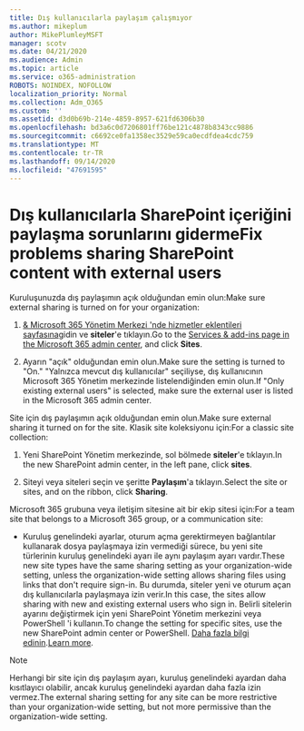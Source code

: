 ```yaml
---
title: Dış kullanıcılarla paylaşım çalışmıyor
ms.author: mikeplum
author: MikePlumleyMSFT
manager: scotv
ms.date: 04/21/2020
ms.audience: Admin
ms.topic: article
ms.service: o365-administration
ROBOTS: NOINDEX, NOFOLLOW
localization_priority: Normal
ms.collection: Adm_O365
ms.custom: ''
ms.assetid: d3d0b69b-214e-4859-8957-621fd6306b30
ms.openlocfilehash: bd3a6c0d7206801ff76be121c4878b8343cc9886
ms.sourcegitcommit: c6692ce0fa1358ec3529e59ca0ecdfdea4cdc759
ms.translationtype: MT
ms.contentlocale: tr-TR
ms.lasthandoff: 09/14/2020
ms.locfileid: "47691595"
---
```

# <a name="fix-problems-sharing-sharepoint-content-with-external-users"></a><span data-ttu-id="76e9a-102">Dış kullanıcılarla SharePoint içeriğini paylaşma sorunlarını giderme</span><span class="sxs-lookup"><span data-stu-id="76e9a-102">Fix problems sharing SharePoint content with external users</span></span>

<span data-ttu-id="76e9a-103">Kuruluşunuzda dış paylaşımın açık olduğundan emin olun:</span><span class="sxs-lookup"><span data-stu-id="76e9a-103">Make sure external sharing is turned on for your organization:</span></span>
  
1. <span data-ttu-id="76e9a-104">[ &amp; Microsoft 365 Yönetim Merkezi 'nde hizmetler eklentileri sayfasına](https://portal.office.com/adminportal/home#/Settings/ServicesAndAddIns)gidin ve **siteler**'e tıklayın.</span><span class="sxs-lookup"><span data-stu-id="76e9a-104">Go to the [Services &amp; add-ins page in the Microsoft 365 admin center](https://portal.office.com/adminportal/home#/Settings/ServicesAndAddIns), and click **Sites**.</span></span>
    
2. <span data-ttu-id="76e9a-105">Ayarın "açık" olduğundan emin olun.</span><span class="sxs-lookup"><span data-stu-id="76e9a-105">Make sure the setting is turned to "On."</span></span> <span data-ttu-id="76e9a-106">"Yalnızca mevcut dış kullanıcılar" seçiliyse, dış kullanıcının Microsoft 365 Yönetim merkezinde listelendiğinden emin olun.</span><span class="sxs-lookup"><span data-stu-id="76e9a-106">If "Only existing external users" is selected, make sure the external user is listed in the Microsoft 365 admin center.</span></span>
    
<span data-ttu-id="76e9a-107">Site için dış paylaşımın açık olduğundan emin olun.</span><span class="sxs-lookup"><span data-stu-id="76e9a-107">Make sure external sharing it turned on for the site.</span></span> <span data-ttu-id="76e9a-108">Klasik site koleksiyonu için:</span><span class="sxs-lookup"><span data-stu-id="76e9a-108">For a classic site collection:</span></span>
  
1. <span data-ttu-id="76e9a-109">Yeni SharePoint Yönetim merkezinde, sol bölmede **siteler**'e tıklayın.</span><span class="sxs-lookup"><span data-stu-id="76e9a-109">In the new SharePoint admin center, in the left pane, click **sites**.</span></span>
    
2. <span data-ttu-id="76e9a-110">Siteyi veya siteleri seçin ve şeritte **Paylaşım**'a tıklayın.</span><span class="sxs-lookup"><span data-stu-id="76e9a-110">Select the site or sites, and on the ribbon, click **Sharing**.</span></span>
    
<span data-ttu-id="76e9a-111">Microsoft 365 grubuna veya iletişim sitesine ait bir ekip sitesi için:</span><span class="sxs-lookup"><span data-stu-id="76e9a-111">For a team site that belongs to a Microsoft 365 group, or a communication site:</span></span>
  
- <span data-ttu-id="76e9a-112">Kuruluş genelindeki ayarlar, oturum açma gerektirmeyen bağlantılar kullanarak dosya paylaşmaya izin vermediği sürece, bu yeni site türlerinin kuruluş genelindeki ayarı ile aynı paylaşım ayarı vardır.</span><span class="sxs-lookup"><span data-stu-id="76e9a-112">These new site types have the same sharing setting as your organization-wide setting, unless the organization-wide setting allows sharing files using links that don't require sign-in.</span></span> <span data-ttu-id="76e9a-113">Bu durumda, siteler yeni ve oturum açan dış kullanıcılarla paylaşmaya izin verir.</span><span class="sxs-lookup"><span data-stu-id="76e9a-113">In this case, the sites allow sharing with new and existing external users who sign in.</span></span> <span data-ttu-id="76e9a-114">Belirli sitelerin ayarını değiştirmek için yeni SharePoint Yönetim merkezini veya PowerShell 'i kullanın.</span><span class="sxs-lookup"><span data-stu-id="76e9a-114">To change the setting for specific sites, use the new SharePoint admin center or PowerShell.</span></span> <span data-ttu-id="76e9a-115">[Daha fazla bilgi edinin](https://go.microsoft.com/fwlink/?linkid=871863).</span><span class="sxs-lookup"><span data-stu-id="76e9a-115">[Learn more](https://go.microsoft.com/fwlink/?linkid=871863).</span></span>
    
> [!NOTE]
> <span data-ttu-id="76e9a-116">Herhangi bir site için dış paylaşım ayarı, kuruluş genelindeki ayardan daha kısıtlayıcı olabilir, ancak kuruluş genelindeki ayardan daha fazla izin vermez.</span><span class="sxs-lookup"><span data-stu-id="76e9a-116">The external sharing setting for any site can be more restrictive than your organization-wide setting, but not more permissive than the organization-wide setting.</span></span> 
  

